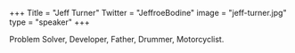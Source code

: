 +++
Title = "Jeff Turner"
Twitter = "JeffroeBodine"
image = "jeff-turner.jpg"
type = "speaker"
+++

Problem Solver, Developer, Father, Drummer, Motorcyclist.
